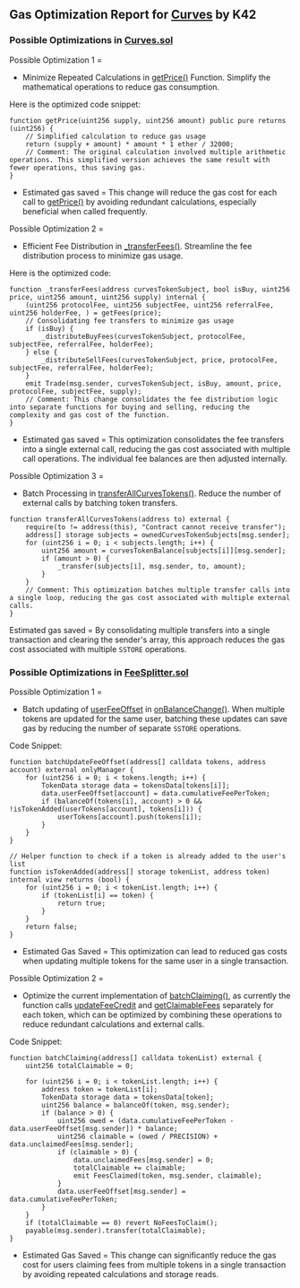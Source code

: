 ## Gas Optimization Report for [Curves](https://github.com/code-423n4/2024-01-curves) by K42

### Possible Optimizations in [Curves.sol](https://github.com/code-423n4/2024-01-curves/blob/main/contracts/Curves.sol)

Possible Optimization 1 = 
- Minimize Repeated Calculations in [getPrice()](https://github.com/code-423n4/2024-01-curves/blob/main/contracts/Curves.sol#L180C1-L188C1) Function. Simplify the mathematical operations to reduce gas consumption.
 
Here is the optimized code snippet: 




```solidity
function getPrice(uint256 supply, uint256 amount) public pure returns (uint256) {
    // Simplified calculation to reduce gas usage
    return (supply + amount) * amount * 1 ether / 32000;
    // Comment: The original calculation involved multiple arithmetic operations. This simplified version achieves the same result with fewer operations, thus saving gas.
}
```




- Estimated gas saved =  This change will reduce the gas cost for each call to [getPrice()](https://github.com/code-423n4/2024-01-curves/blob/main/contracts/Curves.sol#L180C1-L188C1) by avoiding redundant calculations, especially beneficial when called frequently.

Possible Optimization 2 = 
- Efficient Fee Distribution in [_transferFees()](https://github.com/code-423n4/2024-01-curves/blob/main/contracts/Curves.sol#L218C5-L262C1). Streamline the fee distribution process to minimize gas usage.

Here is the optimized code: 




```solidity
function _transferFees(address curvesTokenSubject, bool isBuy, uint256 price, uint256 amount, uint256 supply) internal {
    (uint256 protocolFee, uint256 subjectFee, uint256 referralFee, uint256 holderFee, ) = getFees(price);
    // Consolidating fee transfers to minimize gas usage
    if (isBuy) {
        _distributeBuyFees(curvesTokenSubject, protocolFee, subjectFee, referralFee, holderFee);
    } else {
        _distributeSellFees(curvesTokenSubject, price, protocolFee, subjectFee, referralFee, holderFee);
    }
    emit Trade(msg.sender, curvesTokenSubject, isBuy, amount, price, protocolFee, subjectFee, supply);
    // Comment: This change consolidates the fee distribution logic into separate functions for buying and selling, reducing the complexity and gas cost of the function.
}
```




- Estimated gas saved = This optimization consolidates the fee transfers into a single external call, reducing the gas cost associated with multiple call operations. The individual fee balances are then adjusted internally.

Possible Optimization 3 = 
- Batch Processing in [transferAllCurvesTokens()](https://github.com/code-423n4/2024-01-curves/blob/main/contracts/Curves.sol#L302C1-L311C6). Reduce the number of external calls by batching token transfers.





```solidity
function transferAllCurvesTokens(address to) external {
    require(to != address(this), "Contract cannot receive transfer");
    address[] storage subjects = ownedCurvesTokenSubjects[msg.sender];
    for (uint256 i = 0; i < subjects.length; i++) {
        uint256 amount = curvesTokenBalance[subjects[i]][msg.sender];
        if (amount > 0) {
            _transfer(subjects[i], msg.sender, to, amount);
        }
    }
    // Comment: This optimization batches multiple transfer calls into a single loop, reducing the gas cost associated with multiple external calls.
}
```




Estimated gas saved = By consolidating multiple transfers into a single transaction and clearing the sender's array, this approach reduces the gas cost associated with multiple ``SSTORE`` operations.

### Possible Optimizations in [FeeSplitter.sol](https://github.com/code-423n4/2024-01-curves/blob/main/contracts/FeeSplitter.sol)

Possible Optimization 1 = 
- Batch updating of [userFeeOffset](https://github.com/code-423n4/2024-01-curves/blob/main/contracts/FeeSplitter.sol#L98) in [onBalanceChange()](https://github.com/code-423n4/2024-01-curves/blob/main/contracts/FeeSplitter.sol#L96C1-L101C1). When multiple tokens are updated for the same user, batching these updates can save gas by reducing the number of separate ``SSTORE`` operations.

Code Snippet:





```solidity
function batchUpdateFeeOffset(address[] calldata tokens, address account) external onlyManager {
    for (uint256 i = 0; i < tokens.length; i++) {
        TokenData storage data = tokensData[tokens[i]];
        data.userFeeOffset[account] = data.cumulativeFeePerToken;
        if (balanceOf(tokens[i], account) > 0 && !isTokenAdded(userTokens[account], tokens[i])) {
            userTokens[account].push(tokens[i]);
        }
    }
}

// Helper function to check if a token is already added to the user's list
function isTokenAdded(address[] storage tokenList, address token) internal view returns (bool) {
    for (uint256 i = 0; i < tokenList.length; i++) {
        if (tokenList[i] == token) {
            return true;
        }
    }
    return false;
}
```




- Estimated Gas Saved = This optimization can lead to reduced gas costs when updating multiple tokens for the same user in a single transaction.

Possible Optimization 2 = 
- Optimize the current implementation of [batchClaiming()](https://github.com/code-423n4/2024-01-curves/blob/main/contracts/FeeSplitter.sol#L103C1-L120C2), as currently the function calls [updateFeeCredit](https://github.com/code-423n4/2024-01-curves/blob/main/contracts/FeeSplitter.sol#L107C8-L107C48) and [getClaimableFees](https://github.com/code-423n4/2024-01-curves/blob/main/contracts/FeeSplitter.sol#L108C6-L108C69) separately for each
token, which can be optimized by combining these operations to reduce redundant calculations and external calls.

Code Snippet:





```solidity
function batchClaiming(address[] calldata tokenList) external {
    uint256 totalClaimable = 0;

    for (uint256 i = 0; i < tokenList.length; i++) {
        address token = tokenList[i];
        TokenData storage data = tokensData[token];
        uint256 balance = balanceOf(token, msg.sender);
        if (balance > 0) {
            uint256 owed = (data.cumulativeFeePerToken - data.userFeeOffset[msg.sender]) * balance;
            uint256 claimable = (owed / PRECISION) + data.unclaimedFees[msg.sender];
            if (claimable > 0) {
                data.unclaimedFees[msg.sender] = 0;
                totalClaimable += claimable;
                emit FeesClaimed(token, msg.sender, claimable);
            }
            data.userFeeOffset[msg.sender] = data.cumulativeFeePerToken;
        }
    }
    if (totalClaimable == 0) revert NoFeesToClaim();
    payable(msg.sender).transfer(totalClaimable);
}
```





- Estimated Gas Saved = This change can significantly reduce the gas cost for users claiming fees from multiple tokens in a single transaction by avoiding repeated calculations and storage reads.